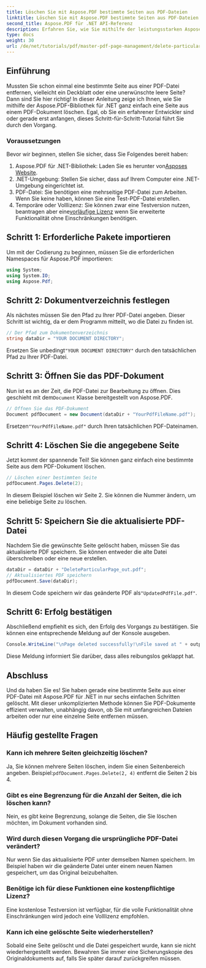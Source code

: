 ```yaml
---
title: Löschen Sie mit Aspose.PDF bestimmte Seiten aus PDF-Dateien
linktitle: Löschen Sie mit Aspose.PDF bestimmte Seiten aus PDF-Dateien
second_title: Aspose.PDF für .NET API-Referenz
description: Erfahren Sie, wie Sie mithilfe der leistungsstarken Aspose.PDF-Bibliothek für .NET ganz einfach bestimmte Seiten aus PDF-Dokumenten löschen. Diese Schritt-für-Schritt-Anleitung ist ideal für Entwickler aller Erfahrungsstufen, die ihre PDF-Verwaltung optimieren möchten.
type: docs
weight: 30
url: /de/net/tutorials/pdf/master-pdf-page-management/delete-particular-page-from-pdf-files/
---
```

## Einführung

Mussten Sie schon einmal eine bestimmte Seite aus einer PDF-Datei entfernen, vielleicht ein Deckblatt oder eine unerwünschte leere Seite? Dann sind Sie hier richtig! In dieser Anleitung zeige ich Ihnen, wie Sie mithilfe der Aspose.PDF-Bibliothek für .NET ganz einfach eine Seite aus einem PDF-Dokument löschen. Egal, ob Sie ein erfahrener Entwickler sind oder gerade erst anfangen, dieses Schritt-für-Schritt-Tutorial führt Sie durch den Vorgang.

### Voraussetzungen

Bevor wir beginnen, stellen Sie sicher, dass Sie Folgendes bereit haben:

1.  Aspose.PDF für .NET-Bibliothek: Laden Sie es herunter von[Asposes Website](https://releases.aspose.com/pdf/net/).
2. .NET-Umgebung: Stellen Sie sicher, dass auf Ihrem Computer eine .NET-Umgebung eingerichtet ist.
3. PDF-Datei: Sie benötigen eine mehrseitige PDF-Datei zum Arbeiten. Wenn Sie keine haben, können Sie eine Test-PDF-Datei erstellen.
4.  Temporäre oder Volllizenz: Sie können zwar eine Testversion nutzen, beantragen aber eine[vorläufige Lizenz](https://purchase.aspose.com/temporary-license/) wenn Sie erweiterte Funktionalität ohne Einschränkungen benötigen.

## Schritt 1: Erforderliche Pakete importieren

Um mit der Codierung zu beginnen, müssen Sie die erforderlichen Namespaces für Aspose.PDF importieren:

```csharp
using System;
using System.IO;
using Aspose.Pdf;
```

## Schritt 2: Dokumentverzeichnis festlegen

Als nächstes müssen Sie den Pfad zu Ihrer PDF-Datei angeben. Dieser Schritt ist wichtig, da er dem Programm mitteilt, wo die Datei zu finden ist.

```csharp
// Der Pfad zum Dokumentenverzeichnis
string dataDir = "YOUR DOCUMENT DIRECTORY";
```

 Ersetzen Sie unbedingt`"YOUR DOCUMENT DIRECTORY"` durch den tatsächlichen Pfad zu Ihrer PDF-Datei.

## Schritt 3: Öffnen Sie das PDF-Dokument

 Nun ist es an der Zeit, die PDF-Datei zur Bearbeitung zu öffnen. Dies geschieht mit dem`Document` Klasse bereitgestellt von Aspose.PDF.

```csharp
// Öffnen Sie das PDF-Dokument
Document pdfDocument = new Document(dataDir + "YourPdfFileName.pdf");
```

 Ersetzen`"YourPdfFileName.pdf"` durch Ihren tatsächlichen PDF-Dateinamen.

## Schritt 4: Löschen Sie die angegebene Seite

Jetzt kommt der spannende Teil! Sie können ganz einfach eine bestimmte Seite aus dem PDF-Dokument löschen.

```csharp
// Löschen einer bestimmten Seite
pdfDocument.Pages.Delete(2);
```

In diesem Beispiel löschen wir Seite 2. Sie können die Nummer ändern, um eine beliebige Seite zu löschen.

## Schritt 5: Speichern Sie die aktualisierte PDF-Datei

Nachdem Sie die gewünschte Seite gelöscht haben, müssen Sie das aktualisierte PDF speichern. Sie können entweder die alte Datei überschreiben oder eine neue erstellen.

```csharp
dataDir = dataDir + "DeleteParticularPage_out.pdf";
// Aktualisiertes PDF speichern
pdfDocument.Save(dataDir);
```

 In diesem Code speichern wir das geänderte PDF als`"UpdatedPdfFile.pdf"`.

## Schritt 6: Erfolg bestätigen

Abschließend empfiehlt es sich, den Erfolg des Vorgangs zu bestätigen. Sie können eine entsprechende Meldung auf der Konsole ausgeben.

```csharp
Console.WriteLine("\nPage deleted successfully!\nFile saved at " + outputFilePath);
```

Diese Meldung informiert Sie darüber, dass alles reibungslos geklappt hat.

## Abschluss

Und da haben Sie es! Sie haben gerade eine bestimmte Seite aus einer PDF-Datei mit Aspose.PDF für .NET in nur sechs einfachen Schritten gelöscht. Mit dieser unkomplizierten Methode können Sie PDF-Dokumente effizient verwalten, unabhängig davon, ob Sie mit umfangreichen Dateien arbeiten oder nur eine einzelne Seite entfernen müssen.

## Häufig gestellte Fragen

### Kann ich mehrere Seiten gleichzeitig löschen?  
 Ja, Sie können mehrere Seiten löschen, indem Sie einen Seitenbereich angeben. Beispiel:`pdfDocument.Pages.Delete(2, 4)` entfernt die Seiten 2 bis 4.

### Gibt es eine Begrenzung für die Anzahl der Seiten, die ich löschen kann?  
Nein, es gibt keine Begrenzung, solange die Seiten, die Sie löschen möchten, im Dokument vorhanden sind.

### Wird durch diesen Vorgang die ursprüngliche PDF-Datei verändert?  
Nur wenn Sie das aktualisierte PDF unter demselben Namen speichern. Im Beispiel haben wir die geänderte Datei unter einem neuen Namen gespeichert, um das Original beizubehalten.

### Benötige ich für diese Funktionen eine kostenpflichtige Lizenz?  
Eine kostenlose Testversion ist verfügbar, für die volle Funktionalität ohne Einschränkungen wird jedoch eine Volllizenz empfohlen.

### Kann ich eine gelöschte Seite wiederherstellen?  
Sobald eine Seite gelöscht und die Datei gespeichert wurde, kann sie nicht wiederhergestellt werden. Bewahren Sie immer eine Sicherungskopie des Originaldokuments auf, falls Sie später darauf zurückgreifen müssen.